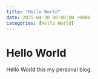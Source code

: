```yaml
---
title: "Hello World"
date: 2025-04-30 00:00:00 +0800
categories: [Hello World]
---
```


# Hello World

Hello World this my personal blog.